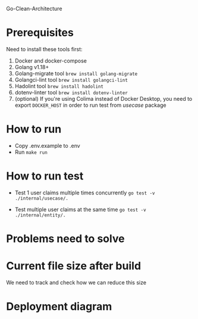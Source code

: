Go-Clean-Architecture

# Prerequisites

Need to install these tools first:

1. Docker and docker-compose
2. Golang v1.18+
3. Golang-migrate tool `brew install golang-migrate`
4. Golangci-lint tool `brew install golangci-lint`
5. Hadolint tool `brew install hadolint`
6. dotenv-linter tool `brew install dotenv-linter`
7. (optional) If you're using Colima instead of Docker Desktop, you need to export `DOCKER_HOST` in order to run test from _usecase_ package

# How to run

- Copy .env.example to .env
- Run `make run `

# How to run test

- Test 1 user claims multiple times concurrently
  `go test -v ./internal/usecase/.`

- Test multiple user claims at the same time
  `go test -v ./internal/entity/.`

# Problems need to solve

# Current file size after build

We need to track and check how we can reduce this size

# Deployment diagram
